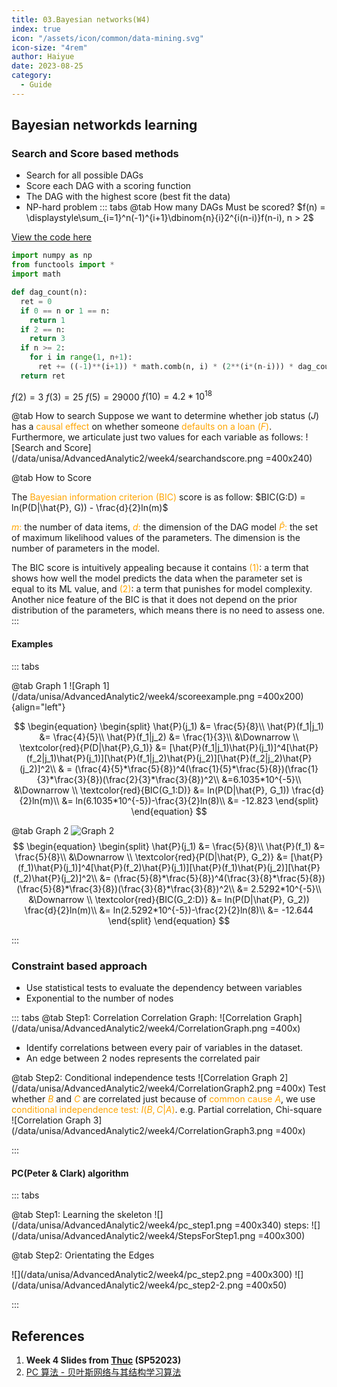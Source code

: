 ```yaml
---
title: 03.Bayesian networks(W4)
index: true
icon: "/assets/icon/common/data-mining.svg"
icon-size: "4rem"
author: Haiyue
date: 2023-08-25
category:
  - Guide
---
```


## Bayesian networkds learning

### Search and Score based methods
* Search for all possible DAGs
* Score each DAG with a scoring function
* The DAG with the highest score (best fit the data)
* NP-hard problem
::: tabs
@tab How many DAGs Must be scored?
$f(n) = \displaystyle\sum_{i=1}^n(-1)^{i+1}\dbinom{n}{i}2^{i(n-i)}f(n-i), n > 2$

[View the code here](https://colab.research.google.com/drive/1SmIaE1FDEtGrTzbuoEzOuOhS1Z59j2sn?usp=sharing)
``` python
import numpy as np
from functools import *
import math

def dag_count(n):
  ret = 0
  if 0 == n or 1 == n:
    return 1
  if 2 == n:
    return 3
  if n >= 2:
    for i in range(1, n+1):
      ret += ((-1)**(i+1)) * math.comb(n, i) * (2**(i*(n-i))) * dag_count(n-i)
  return ret
```
$f(2) = 3$
$f(3) = 25$
$f(5) = 29000$
$f(10) = 4.2 * 10^{18}$

@tab How to search
Suppose we want to determine whether job status $(J)$ has a <span style="color:orange">causal effect</span> on whether someone <span style="color:orange">defaults on a loan $(F)$</span>. Furthermore, we articulate just two values for each variable as follows:
![Search and Score](/data/unisa/AdvancedAnalytic2/week4/searchandscore.png =400x240)

@tab How to Score

The <span style="color:orange;font-weight:fold;">Bayesian information criterion (BIC)</span> score is as follow:
$BIC(G:D) = ln(P(D|\hat{P}, G)) - \frac{d}{2}ln(m)$

<span style="color:orange;font-weight:fold;">$m$:</span> the number of data items,
<span style="color:orange;font-weight:fold;">$d$:</span> the dimension of the DAG model
<span style="color:orange;font-weight:fold;">$\hat{P}$:</span> the set of maximum likelihood values of the parameters. 
The dimension is the number of parameters in the model.

The BIC score is intuitively appealing because it contains 
<span style="color:orange">(1)</span>: a term that shows how well the model predicts the data when the parameter set is equal to its ML value, and 
<span style="color:orange">(2)</span>: a term that punishes for model complexity.
Another nice feature of the BIC is that it does not depend on the prior distribution of the parameters, which means there is no need to assess one.
:::

#### Examples
::: tabs

@tab Graph 1
![Graph 1](/data/unisa/AdvancedAnalytic2/week4/scoreexample.png =400x200) {align="left"}

$$
\begin{equation}
\begin{split}
\hat{P}(j_1)     &= \frac{5}{8}\\
\hat{P}(f_1|j_1) &= \frac{4}{5}\\
\hat{P}(f_1|j_2) &= \frac{1}{3}\\
  &\Downarrow \\
  \textcolor{red}{P(D|\hat{P},G_1)} &= [\hat{P}(f_1|j_1)\hat{P}(j_1)]^4[\hat{P}(f_2|j_1)\hat{P}(j_1)][\hat{P}(f_1|j_2)\hat{P}(j_2)][\hat{P}(f_2|j_2)\hat{P}(j_2)]^2\\
    & = (\frac{4}{5}*\frac{5}{8})^4(\frac{1}{5}*\frac{5}{8})(\frac{1}{3}*\frac{3}{8})(\frac{2}{3}*\frac{3}{8})^2\\
      &=6.1035*10^{-5}\\
  &\Downarrow \\
  \textcolor{red}{BIC(G_1:D)} &= ln(P(D|\hat{P}, G_1)) \frac{d}{2}ln(m)\\
   &= ln(6.1035*10^{-5})-\frac{3}{2}ln(8)\\
   &= -12.823
\end{split}
\end{equation}
$$


@tab Graph 2
![Graph 2](/data/unisa/AdvancedAnalytic2/week4/scoreexample2.png)
$$
\begin{equation}
\begin{split}
  \hat{P}(j_1) &= \frac{5}{8}\\
  \hat{P}(f_1) &= \frac{5}{8}\\
  &\Downarrow \\
  \textcolor{red}{P(D|\hat{P}, G_2)} &= [\hat{P}(f_1)\hat{P}(j_1)]^4[\hat{P}(f_2)\hat{P}(j_1)][\hat{P}(f_1)\hat{P}(j_2)][\hat{P}(f_2)\hat{P}(j_2)]^2\\
  &= (\frac{5}{8}*\frac{5}{8})^4(\frac{3}{8}*\frac{5}{8})(\frac{5}{8}*\frac{3}{8})(\frac{3}{8}*\frac{3}{8})^2\\
  &= 2.5292*10^{-5}\\
  &\Downarrow \\
  \textcolor{red}{BIC(G_2:D)} &= ln(P(D|\hat{P}, G_2)) \frac{d}{2}ln(m)\\
   &= ln(2.5292*10^{-5})-\frac{2}{2}ln(8)\\
   &= -12.644
\end{split}
\end{equation}
$$

:::


### Constraint based approach
* Use statistical tests to evaluate the dependency between variables
* Exponential to the number of nodes

::: tabs
@tab Step1: Correlation
Correlation Graph: 
![Correlation Graph](/data/unisa/AdvancedAnalytic2/week4/CorrelationGraph.png =400x)
* Identify correlations between every pair of variables in the dataset. 
* An edge between 2 nodes represents the correlated pair

@tab Step2: Conditional independence tests
![Correlation Graph 2](/data/unisa/AdvancedAnalytic2/week4/CorrelationGraph2.png =400x)
Test whether <span style="color:orange">$B$</span> and <span style="color:orange">$C$</span> are correlated just because of <span style="color:orange">common cause $A$</span>, we use <span style="color:orange">conditional independence test:  $I(B, C|A)$</span>.
e.g. Partial correlation, Chi-square
![Correlation Graph 3](/data/unisa/AdvancedAnalytic2/week4/CorrelationGraph3.png =400x)

:::

#### PC(Peter & Clark)  algorithm

::: tabs

@tab Step1: Learning the skeleton
![](/data/unisa/AdvancedAnalytic2/week4/pc_step1.png =400x340)
steps:
![](/data/unisa/AdvancedAnalytic2/week4/StepsForStep1.png =400x300)


@tab Step2: Orientating the Edges

![](/data/unisa/AdvancedAnalytic2/week4/pc_step2.png =400x300)
![](/data/unisa/AdvancedAnalytic2/week4/pc_step2-2.png =400x50)

:::


## References
01. **Week 4 Slides from [Thuc](https://people.unisa.edu.au/thuc.le) (SP52023)**
02. [PC 算法 - 贝叶斯网络与其结构学习算法](https://zhuanlan.zhihu.com/p/368010458)